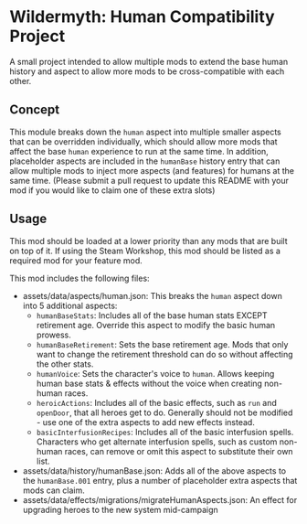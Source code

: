 # Wildermyth: Human Compatibility Project
A small project intended to allow multiple mods to extend the base human history and aspect to allow more mods to be cross-compatible with each other.


## Concept
This module breaks down the `human` aspect into multiple smaller aspects that can be overridden individually, which should allow more mods that affect the base `human` experience to run at the same time.  In addition, placeholder aspects are included in the `humanBase` history entry that can allow multiple mods to inject more aspects (and features) for humans at the same time. (Please submit a pull request to update this README with your mod if you would like to claim one of these extra slots)

## Usage

This mod should be loaded at a lower priority than any mods that are built on top of it.  If using the Steam Workshop, this mod should be listed as a required mod for your feature mod.

This mod includes the following files:

* assets/data/aspects/human.json: This breaks the `human` aspect down into 5 additional aspects:
  * `humanBaseStats`: Includes all of the base human stats EXCEPT retirement age. Override this aspect to modify the basic human prowess.
  * `humanBaseRetirement`: Sets the base retirement age. Mods that only want to change the retirement threshold can do so without affecting the other stats.
  * `humanVoice`: Sets the character's voice to `human`. Allows keeping human base stats & effects without the voice when creating non-human races.
  * `heroicActions`: Includes all of the basic effects, such as `run` and `openDoor`, that all heroes get to do. Generally should not be modified - use one of the extra aspects to add new effects instead.
  * `basicInterfusionRecipes`: Includes all of the basic interfusion spells. Characters who get alternate interfusion spells, such as custom non-human races, can remove or omit this aspect to substitute their own list.
* assets/data/history/humanBase.json: Adds all of the above aspects to the `humanBase.001` entry, plus a number of placeholder extra aspects that mods can claim.
* assets/data/effects/migrations/migrateHumanAspects.json: An effect for upgrading heroes to the new system mid-campaign
